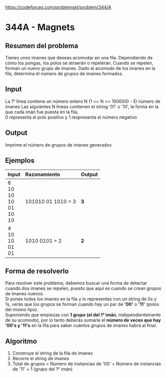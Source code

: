 https://codeforces.com/problemset/problem/344/A

# 344A - Magnets

## Resumen del problema
Tienes unos imanes que deseas acomodar en una fila. Dependiendo de cómo los pongas, los polos se atraerán o repelerán. Cuando se repelen, forman un nuevo grupo de imanes. Dado el acomodo de los imanes en la fila, determina el número de grupos de imanes formados.

## Input
La 1° línea contiene un número entero N (1 <= N <= 100000) - El número de imanes
Las siguientes N líneas contienen el string '01' o '10', la forma en la que cada imán fue puesta en la fila, \
0 representa el polo positivo y 1 respresenta el número negativo

## Output
Imprime el número de grupos de imanes generados

## Ejemplos
| Input             | Razonamiento  | Output    |
| ----------------- | :------------ | --------- |
| 6 <br> 10 <br> 10 <br> 10 <br> 01 <br> 10 <br> 10  | 101010 01 1010 = 3   | **3**          |
| 4 <br> 10 <br> 10 <br> 01 <br> 01                  | 1010 0101 = 2        | **2**          |

## Forma de resolverlo
Para resolver este problema, debemos buscar una forma de detectar cuando dos imanes se repelen, puesto que aquí es cuando se crean grupos de imanes nuevos. \
Si pones todos los imanes en la fila y lo representas con un string de 0s y 1s, verás que los grupos se forman cuando hay un par de **'00'** o **'11'** (polos del mismo tipo).  \
Suponiendo que empiezas con **1 grupo (el del 1° imán**, independientemente de su acomodo), por lo tanto deberás sumarle el **número de veces que hay '00's y '11's** en la fila para saber cuántos grupos de imanes habrá al final.

## Algoritmo
1) Construye el string de la fila de imanes
2) Recorre el string de imanes
3) Total de grupos = Número de instancias de '00' + Número de instancias de '11' + 1 (grupo del 1° imán)